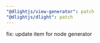 ```yaml
---
"@dlightjs/view-generator": patch
"@dlightjs/dlight": patch
---
```


fix: update item for node generator
